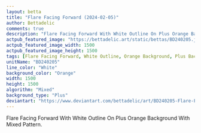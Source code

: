 ```yaml
---
layout: betta
title: "Flare Facing Forward (2024-02-05)"
author: Bettadelic
comments: true
description: "Flare Facing Forward With White Outline On Plus Orange Background With Mixed Pattern."
actpub_featured_image: "https://bettadelic.art/static/bettas/BD240205.jpg"
actpub_featured_image_width: 1500
actpub_featured_image_height: 1500
tags: [Flare Facing Forward, White Outline, Orange Background, Plus Background Pattern, Mixed Pattern, February 2024]
unitName: "BD240205"
line_color: "White"
background_color: "Orange"
width: 1500
height: 1500
algorithm: "Mixed"
background_type: "Plus"
deviantart: "https://www.deviantart.com/bettadelic/art/BD240205-Flare-Facing-Forward-2024-02-05-1018169589"
---
```


Flare Facing Forward With White Outline On Plus Orange Background With Mixed Pattern.

